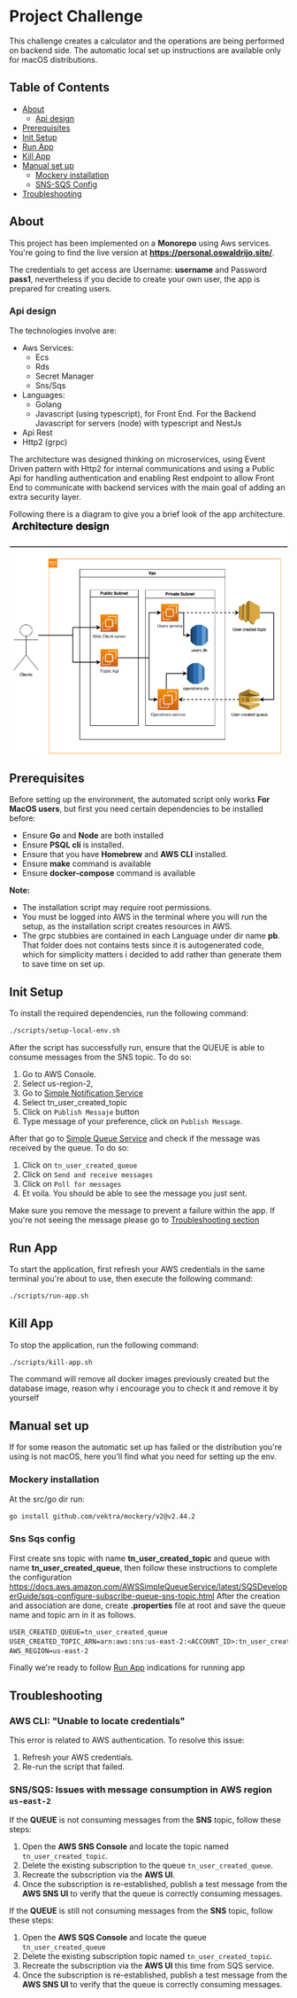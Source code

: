 # Project Challenge

This challenge creates a calculator and the operations are being performed on backend side. The automatic local set up instructions are available only for macOS distributions.

## Table of Contents
- [About](#about)
  - [Api design](#api-design)
- [Prerequisites](#prerequisites)
- [Init Setup](#init-setup)
- [Run App](#run-app)
- [Kill App](#kill-app)
- [Manual set up](#manual-set-up)
  - [Mockery installation](#mockery-installation)
  - [SNS-SQS Config](#sns-sqs-config)
- [Troubleshooting](#troubleshooting)

## About
This project has been implemented on a **Monorepo** using Aws services. You're going to find the live version at **https://personal.oswaldrijo.site/**.

The credentials to get access are Username: **username** and Password **pass1**, nevertheless if you decide to create your own
user, the app is prepared for creating users.

### Api design
The technologies involve are:
- Aws Services:
  - Ecs
  - Rds
  - Secret Manager
  - Sns/Sqs
- Languages:
  - Golang
  - Javascript (using typescript), for Front End. For the Backend Javascript for servers (node) with typescript and NestJs
- Api Rest
- Http2 (grpc)

The architecture was designed thinking on microservices, using Event Driven pattern with Http2 for internal communications and using a Public Api
for handling authentication and enabling Rest endpoint to allow Front End to communicate with backend services with the main goal of adding an extra security layer.

Following there is a diagram to give you a brief look of the app architecture.
![Alt text](architecture.png "Architecture Design")

## Prerequisites

Before setting up the environment, the automated script only works **For MacOS users**, but first you need certain dependencies to be installed before:

- Ensure **Go** and **Node** are both installed   
- Ensure **PSQL cli** is installed.   
- Ensure that you have **Homebrew** and **AWS CLI** installed.
- Ensure **make** command is available
- Ensure **docker-compose** command is available

**Note:**
- The installation script may require root permissions.
- You must be logged into AWS in the terminal where you will run the setup, as the installation script creates resources in AWS.
- The grpc stubbies are contained in each Language under dir name **pb**. That folder does not contains tests since it is autogenerated code, which for simplicity matters i decided to add rather than generate them to save time on set up.

## Init Setup

To install the required dependencies, run the following command:

```bash
./scripts/setup-local-env.sh
```

After the script has successfully run, ensure that the QUEUE is able to consume messages from the SNS topic.
To do so:
1. Go to AWS Console.
2. Select us-region-2, 
3. Go to [Simple Notification Service](https://us-east-2.console.aws.amazon.com/sns/v3/home?region=us-east-2#/topics)
4. Select tn_user_created_topic
5. Click on `Publish Messaje` button
6. Type message of your preference, click on `Publish Message`.

After that go to [Simple Queue Service](https://us-east-2.console.aws.amazon.com/sqs/v3/home?region=us-east-2#/queues) and check if the message was received by the queue.
To do so:

1. Click on `tn_user_created_queue`
2. Click on `Send and receive messages`
3. Click on `Poll for messages`
4. Et voila. You should be able to see the message you just sent. 

Make sure you remove the message to prevent a failure within the app.
If you're not seeing the message please go to [Troubleshooting section](#troubleshooting)

## Run App

To start the application, first refresh your AWS credentials in the same terminal you're about to use, then execute the following command:
```bash
./scripts/run-app.sh
```

## Kill App

To stop the application, run the following command:
```bash
./scripts/kill-app.sh
```
The command will remove all docker images previously created but the database image, reason why i encourage you to check it and remove it by yourself

## Manual set up
  If for some reason the automatic set up has failed or the distribution you're using is not macOS, here you'll find what you need for setting up the env.
### Mockery installation

At the src/go dir run:
```bash
go install github.com/vektra/mockery/v2@v2.44.2
```

### Sns Sqs config

First create sns topic with name **tn_user_created_topic** and queue with name **tn_user_created_queue**, then follow these instructions to complete the configuration https://docs.aws.amazon.com/AWSSimpleQueueService/latest/SQSDeveloperGuide/sqs-configure-subscribe-queue-sns-topic.html
After the creation and association are done, create **.properties** file at root and save the queue name and topic arn in it as follows.
```txt
USER_CREATED_QUEUE=tn_user_created_queue
USER_CREATED_TOPIC_ARN=arn:aws:sns:us-east-2:<ACCOUNT_ID>:tn_user_created_topic
AWS_REGION=us-east-2
```

Finally we're ready to follow [Run App](#run-app) indications for running app

## Troubleshooting
### AWS CLI: "Unable to locate credentials"

This error is related to AWS authentication. To resolve this issue:

1. Refresh your AWS credentials.
2. Re-run the script that failed.

### SNS/SQS: Issues with message consumption in AWS region `us-east-2`
If the **QUEUE** is not consuming messages from the **SNS** topic, follow these steps:

1. Open the **AWS SNS Console** and locate the topic named `tn_user_created_topic`.
2. Delete the existing subscription to the queue `tn_user_created_queue`.
3. Recreate the subscription via the **AWS UI**.
4. Once the subscription is re-established, publish a test message from the **AWS SNS UI** to verify that the queue is correctly consuming messages.

If the **QUEUE** is still not consuming messages from the **SNS** topic, follow these steps:

1. Open the **AWS SQS Console** and locate the queue `tn_user_created_queue`
2. Delete the existing subscription topic named `tn_user_created_topic`.
3. Recreate the subscription via the **AWS UI** this time from SQS service.
4. Once the subscription is re-established, publish a test message from the **AWS SNS UI** to verify that the queue is correctly consuming messages.
